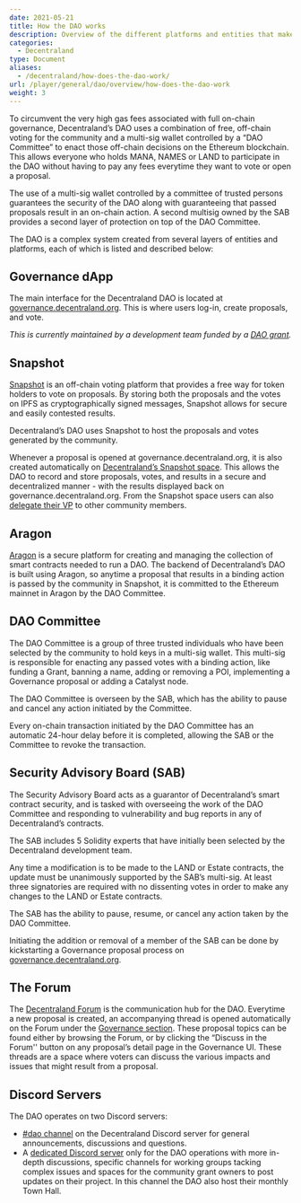 ```yaml
---
date: 2021-05-21
title: How the DAO works
description: Overview of the different platforms and entities that make up the Decentraland DAO.
categories:
  - Decentraland
type: Document
aliases:
  - /decentraland/how-does-the-dao-work/
url: /player/general/dao/overview/how-does-the-dao-work
weight: 3
---
```


To circumvent the very high gas fees associated with full on-chain governance, Decentraland’s DAO uses a combination of free, off-chain voting for the community and a multi-sig wallet controlled by a “DAO Committee” to enact those off-chain decisions on the Ethereum blockchain. This allows everyone who holds MANA, NAMES or LAND to participate in the DAO without having to pay any fees everytime they want to vote or open a proposal.

The use of a multi-sig wallet controlled by a committee of trusted persons guarantees the security of the DAO along with guaranteeing that passed proposals result in an on-chain action. A second multisig owned by the SAB provides a second layer of protection on top of the DAO Committee.

The DAO is a complex system created from several layers of entities and platforms, each of which is listed and described below:

## Governance dApp

The main interface for the Decentraland DAO is located at [governance.decentraland.org](https://governance.decentraland.org). This is where users log-in, create proposals, and vote. 
<br/>

*This is currently maintained by a development team funded by a [DAO grant](https://governance.decentraland.org/proposal/?id=ed53e850-5e70-11ec-8188-4352ce3d30e7).*

## Snapshot

[Snapshot](https://snapshot.org/#/) is an off-chain voting platform that provides a free way for token holders to vote on proposals. By storing both the proposals and the votes on IPFS as cryptographically signed messages, Snapshot allows for secure and easily contested results.

Decentraland’s DAO uses Snapshot to host the proposals and votes generated by the community. 

Whenever a proposal is opened at governance.decentraland.org, it is also created automatically on [Decentraland’s Snapshot space](https://snapshot.org/#/snapshot.dcl.eth). This allows the DAO to record and store proposals, votes, and results in a secure and decentralized manner - with the results displayed back on governance.decentraland.org. From the Snapshot space users can also [delegate their VP](https://snapshot.org/#/delegate/snapshot.dcl.eth) to other community members. 

## Aragon

[Aragon](https://aragon.org/) is a secure platform for creating and managing the collection of smart contracts needed to run a DAO. The backend of Decentraland’s DAO is built using Aragon, so anytime a proposal that results in a binding action is passed by the community in Snapshot, it is committed to the Ethereum mainnet in Aragon by the DAO Committee. 

## DAO Committee

The DAO Committee is a group of three trusted individuals who have been selected by the community to hold keys in a multi-sig wallet. This multi-sig is responsible for enacting any passed votes with a binding action, like funding a Grant, banning a name, adding or removing a POI, implementing a Governance proposal or adding a Catalyst node.

The DAO Committee is overseen by the SAB, which has the ability to pause and cancel any action initiated by the Committee.

Every on-chain transaction initiated by the DAO Committee has an automatic 24-hour delay before it is completed, allowing the SAB or the Committee to revoke the transaction.

## Security Advisory Board (SAB)

The Security Advisory Board acts as a guarantor of Decentraland’s smart contract security, and is tasked with overseeing the work of the DAO Committee and responding to vulnerability and bug reports in any of Decentraland’s contracts. 

The SAB includes 5 Solidity experts that have initially been selected by the Decentraland development team.

Any time a modification is to be made to the LAND or Estate contracts, the update must be unanimously supported by the SAB’s multi-sig. At least three signatories are required with no dissenting votes in order to make any changes to the LAND or Estate contracts.

The SAB has the ability to pause, resume, or cancel any action taken by the DAO Committee.

Initiating the addition or removal of a member of the SAB can be done by kickstarting a Governance proposal process on [governance.decentraland.org](https://governance.decentraland.org).

## The Forum

The [Decentraland Forum](https://forum.decentraland.org) is the communication hub for the DAO. Everytime a new proposal is created, an accompanying thread is opened automatically on the Forum under the [Governance section](https://forum.decentraland.org/c/governance/). These proposal topics can be found either by browsing the Forum, or by clicking the “Discuss in the Forum'' button on any proposal’s detail page in the Governance UI. These threads are a space where voters can discuss the various impacts and issues that might result from a proposal.

## Discord Servers

The DAO operates on two Discord servers:
* [#dao channel](https://discord.com/channels/417796904760639509/538106198419832844) on the Decentraland Discord server for general announcements, discussions and questions.
* A [dedicated Discord server](https://dcl.gg/daodiscord) only for the DAO operations with more in-depth discussions, specific channels for working groups tacking complex issues and spaces for the community grant owners to post updates on their project. In this channel the DAO also host their monthly Town Hall. 
 
